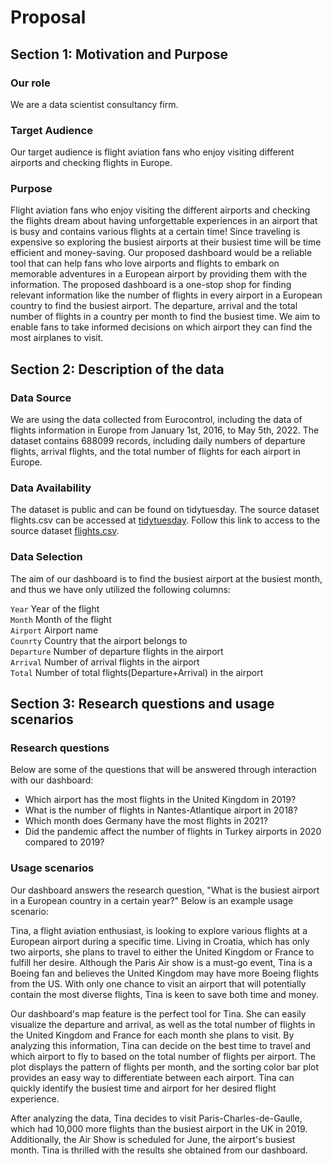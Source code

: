 # Proposal

## Section 1: Motivation and Purpose

### Our role

We are a data scientist consultancy firm.

### Target Audience

Our target audience is flight aviation fans who enjoy visiting different airports and checking flights in Europe.

### Purpose


Flight aviation fans who enjoy visiting the different airports and checking the flights dream about having unforgettable experiences in an airport that is busy and contains various flights at a certain time! Since traveling is expensive so exploring the busiest airports at their busiest time will be time efficient and money-saving. Our proposed dashboard would be a reliable tool that can help fans who love airports and flights to embark on memorable adventures in a European airport by providing them with the information. The proposed dashboard is a one-stop shop for finding relevant information like the number of flights in every airport in a European country to find the busiest airport. The departure, arrival and the total number of flights in a country per month to find the busiest time. We aim to enable fans to take informed decisions on which airport they can find the most airplanes to visit.

## Section 2: Description of the data

### Data Source

We are using the data collected from Eurocontrol, including the data of flights information in Europe from January 1st, 2016, to May 5th, 2022. The dataset contains 688099 records, including daily numbers of departure flights, arrival flights, and the total number of flights for each airport in Europe.

### Data Availability

The dataset is public and can be found on tidytuesday. The source dataset flights.csv can be accessed at [tidytuesday](https://github.com/rfordatascience/tidytuesday/tree/master/data/2022/2022-07-12). Follow this link to access to the source dataset [flights.csv](https://github.com/rfordatascience/tidytuesday/blob/master/data/2022/2022-07-12/flights.csv).

### Data Selection

The aim of our dashboard is to find the busiest airport at the busiest month, and thus we have only utilized the following columns:

`Year` Year of the flight \
`Month` Month of the flight \
`Airport` Airport name \
`Counrty` Country that the airport belongs to \
`Departure` Number of departure flights in the airport \
`Arrival` Number of arrival flights in the airport \
`Total` Number of total flights(Departure+Arrival) in the airport

## Section 3: Research questions and usage scenarios

### Research questions

Below are some of the questions that will be answered through interaction with our dashboard:
- Which airport has the most flights in the United Kingdom in 2019?
- What is the number of flights in Nantes-Atlantique airport in 2018?
- Which month does Germany have the most flights in 2021?
- Did the pandemic affect the number of flights in Turkey airports in 2020 compared to 2019?

### Usage scenarios

Our dashboard answers the research question, "What is the busiest airport in a European country in a certain year?" Below is an example usage scenario:

Tina, a flight aviation enthusiast, is looking to explore various flights at a European airport during a specific time. Living in Croatia, which has only two airports, she plans to travel to either the United Kingdom or France to fulfill her desire. Although the Paris Air show is a must-go event, Tina is a Boeing fan and believes the United Kingdom may have more Boeing flights from the US. With only one chance to visit an airport that will potentially contain the most diverse flights, Tina is keen to save both time and money.

Our dashboard's map feature is the perfect tool for Tina. She can easily visualize the departure and arrival, as well as the total number of flights in the United Kingdom and France for each month she plans to visit. By analyzing this information, Tina can decide on the best time to travel and which airport to fly to based on the total number of flights per airport. The plot displays the pattern of flights per month, and the sorting color bar plot provides an easy way to differentiate between each airport. Tina can quickly identify the busiest time and airport for her desired flight experience.

After analyzing the data, Tina decides to visit Paris-Charles-de-Gaulle, which had 10,000 more flights than the busiest airport in the UK in 2019. Additionally, the Air Show is scheduled for June, the airport's busiest month. Tina is thrilled with the results she obtained from our dashboard.
